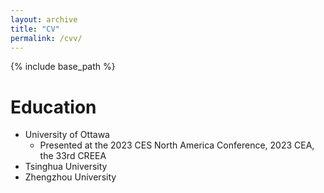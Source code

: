 ```yaml
---
layout: archive
title: "CV"
permalink: /cvv/
---
```


{% include base_path %}

Education
======
* University of Ottawa
  * Presented at the 2023 CES North America Conference, 2023 CEA, the 33rd CREEA
* Tsinghua University
* Zhengzhou University



